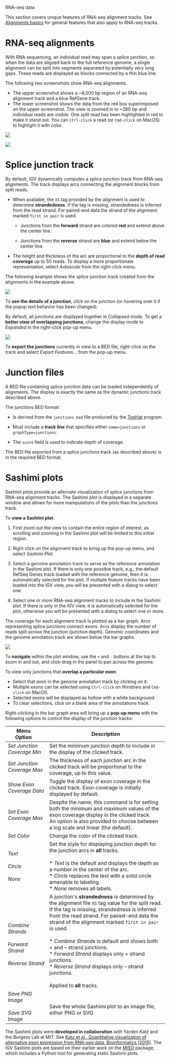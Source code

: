 <!---
The page title should not go in the menu
-->
<p class="page-title"> RNA-seq data </p>

This section covers unique features of RNA-seq alignment tracks. See [Alignments basics](viewing_alignments_basics.md) for general features that also apply to RNA-seq tracks.

# RNA-seq alignments

With RNA sequencing, an individual read may span a splice junction, so when the data are aligned back to the full reference genome, a single alignment can be split into segments separated by potentially very long gaps. These reads are displayed as blocks connected by a thin blue line.

The following two screenshots show RNA-seq alignments. 

* The upper screenshot shows a ~8,000 bp region of an RNA-seq alignment track and a blue RefGene track. 
* The lower screenshot shows the data from the red box superimposed on the upper screenshot. The view is zoomed in to ~260 bp and individual reads are visible. One split read has been highlighted in red to make it stand out. You can `Ctrl-click` a read (or `Cmd-click` on MacOS) to highlight it with color. 

![](../../img/alignments-rnaseq-zoomedout-withbox.png)

![](../../img/alignments-rnaseq-zoomedin-selection.png)

# Splice junction track

By default, IGV dynamically computes a splice junction track from RNA-seq alignments. The track displays arcs connecting the alignment blocks from split reads.

*   When available, the `XS` tag provided by the alignment is used to determine **strandedness**. If the tag is missing, strandedness is inferred from the read strand. For paired-end data the strand of the alignment marked `first in pair` is used.

    *   Junctions from the **forward** strand are colored **red** and extend above the center line.

    *   Junctions from the **reverse** strand are **blue** and extend below the center line.

*   The height and thickness of the arc are proportional to the **depth of read coverage** up to 50 reads. To display a more proportionate representation, select _Autoscale_ from the right-click menu. 
 
The following example shows the splice junction track created from the alignments in the example above.

![](../../img/splicejunctions-liver.png)

To **see the details of a junction**, click on the junction (or hovering over it if the popup text behavior has been changed).

By default, all junctions are displayed together in *Collapsed* mode. To get a **better view of overlapping junctions**, change the display mode to *Expanded* in the right-click pop-up menu.

![](../../img/splicejunctions-expanded.png)

To **export the junctions** currently in view to a BED file, right-click on the track and select *Export Features...* from the pop-up menu. 
 
# Junction files

A BED file containing splice junction data can be loaded independently of alignments. The display is exactly the same as the dynamic junctions track described above. 

The junctions BED format:

* Is derived from the `junctions.bed` file produced by the [TopHat](http://ccb.jhu.edu/software/tophat/index.shtml) program.

* Must include a **track line** that specifies either `name=junctions` or `graphType=junctions`.

* The `score` field is used to indicate depth of coverage.

The BED file exported from a splice junctions track (as described above) is in the required BED format.

# Sashimi plots

Sashimi plots provide an alternate visualization of splice junctions from RNA-seq alignment tracks. The Sashimi plot is displayed in a separate window and allows for more manipulations of the plots than the junctions track.

To **view a Sashimi plot**:

1. First zoom out the view to contain the entire region of interest, as scrolling and zooming in the Sashimi plot will be limited to this initial region.

2.  Right click on the alignment track to bring up the pop-up menu, and select _Sashimi Plot_.

3.  Select a genome annotation track to serve as the reference annotation in the Sashimi plot. If there is only one possible track, e.g., the default RefSeq Genes track loaded with the reference genome, then it is automatically selected for the plot. If multiple feature tracks have been loaded into the IGV view, you will be presented with a dialog to select one.

4. Select one or more RNA-seq alignment tracks to include in the Sashimi plot. If there is only in the IGV view, it is automatically selected for the plot, otherwise you will be presented with a dialog to select one or more.

The coverage for each alignment track is plotted as a bar graph. Arcs representing splice junctions connect exons. Arcs display the number of reads split across the junction (junction depth). Genomic coordinates and the genome annotation track are shown below the bar graphs.

![](../../img/SL_Sashimi1.png)

To **navigate** within the plot window, use the `+` and `-` buttons at the top to zoom in and out, and click-drag in the panel to pan across the genome.

To view only junctions that **overlap a particular exon**:

* Select that exon in the genome annotation track by clicking on it.
* Multiple exons can be selected using `Ctrl-click` on Windows and `Cmd-click` on MacOS.
* Selected exons will be displayed as hollow with a white background.
*   To clear selections, click on a blank area of the annotations track.

Right-clicking in the bar graph area will bring up a **pop-up menu** with the following options to control the display of the junction tracks:

| <div style="width:99px">**Menu Option**</div>   | **Description** |
| ----------------------- | ---------- |
| *Set Junction Coverage Min* | Set the minimum junction depth to include in the display of the clicked track.
| *Set Junction Coverage Max* | The thickness of each junction arc in the clicked track will be proportional to the coverage, up to this value. 
| *Show Exon Coverage Data* | Toggle the display of exon coverage in the clicked track. Exon coverage is initially displayed by default.
| *Set Exon Coverage Max* | Despite the name, this command is for setting both the minimum and maximum values of the exon coverage display in the clicked track. <br> An option is also provided to choose between a log scale and linear (the default).
| *Set Color* | Change the color of the clicked track.
| *Text* <br><br> *Circle* <br><br> *None* | Set the style for displaying junction depth for the junction arcs in **all** tracks. <br><br> * *Text* is the default and displays the depth as a number in the center of the arc. <br> * *Circle* replaces the text with a solid circle amenable to labeling. <br> * *None* removes all labels.
|<br> *Combine Strands* <br><br> *Forward Strand* <br><br> *Reverse Strand* |  A junction's **strandedness** is determined by the alignment file `XS` tag value for the split read. If the tag is missing, strandedness is inferred from the read strand. For paired-end data the strand of the alignment marked `first in pair` is used. <br> <br> * *Combine Strands* is default and shows both + and – strand junctions. <br> * *Forward Strand* displays only + strand junctions. <br> * *Reverse Strand* displays only – strand junctions. <br><br> Applied to **all** tracks.|
*Save PNG Image* <br><br> *Save SVG Image*| <br> Save the whole Sashimi plot to an image file, either PNG or SVG

The Sashimi plots were **developed in collaboration** with Yarden Katz and the Burgess Lab at MIT. See [Katz et al., Quantitative visualization of alternative exon expression from RNA-seq data, Bioinformatics (2015)](https://www.ncbi.nlm.nih.gov/pmc/articles/PMC4542614/). The IGV Sashimi plots are based on their earlier work on the [MISO](http://hollywood.mit.edu/burgelab/miso/) package, which includes a Python tool for generating static Sashimi plots.

